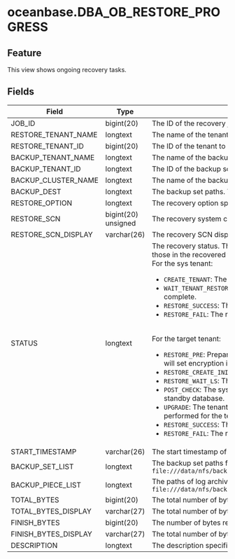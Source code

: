# oceanbase.DBA_OB_RESTORE_PROGRESS
## Feature
This view shows ongoing recovery tasks.
## Fields

| Field | Type | Nullable | Description |
| --- | --- | --- | --- |
| JOB_ID | bigint(20) | The ID of the recovery job. ||
| RESTORE_TENANT_NAME | longtext | The name of the tenant to be recovered. ||
| RESTORE_TENANT_ID | bigint(20) | The ID of the tenant to be recovered. ||
| BACKUP_TENANT_NAME | longtext | The name of the backup source tenant. ||
| BACKUP_TENANT_ID | longtext | The ID of the backup source tenant. ||
| BACKUP_CLUSTER_NAME | longtext | The name of the backup source cluster. ||
| BACKUP_DEST | longtext | The backup set paths. The value contains the data backup path and log archive path. ||
| RESTORE_OPTION | longtext | The recovery option specified when recovery is initiated. ||
| RESTORE_SCN | bigint(20) unsigned | The recovery system change number (SCN). ||
| RESTORE_SCN_DISPLAY | varchar(26) | The recovery SCN displayed as a timestamp. ||
| STATUS | longtext | The recovery status. The possible states of a recovery job in the sys tenant are inconsistent with those in the recovered tenant. <br>For the sys tenant: <ul><li> `CREATE_TENANT`: The sys tenant is creating the target tenant to be recovered. </li> <li> `WAIT_TENANT_RESTORE_FINISH`: The system is waiting for the recovery of the target tenant to complete. </li> <li> `RESTORE_SUCCESS`: The tenant is recovered. </li> <li> `RESTORE_FAIL`: The recovery of the tenant failed. </li></ul> <br>For the target tenant: <ul><li> `RESTORE_PRE`: Preparations are being made for the recovery. If encryption is enabled, the system will set encryption information in this phase. </li> <li> `RESTORE_CREATE_INIT_LS`: The system is creating log streams. </li> <li> `RESTORE_WAIT_LS`: The system is waiting for the recovery of the log streams to complete. </li> <li> `POST_CHECK`: The system is checking the role of the tenant and recovering the tenant as a standby database. </li> <li> `UPGRADE`: The tenant is being upgraded. For recovery across versions, an upgrade will be performed for the tenant. </li> <li> `RESTORE_SUCCESS`: The recovery succeeded. </li> <li> `RESTORE_FAIL`: The recovery failed. </li></ul> ||
| START_TIMESTAMP | varchar(26) | The start timestamp of the recovery job. ||
| BACKUP_SET_LIST | longtext | The backup set paths for recovery, which are separated with commas (`,`). Example: `file:///data/nfs/backup/data/backup_set_1_full,file:///data/nfs/backup/data/backup_set_2_inc` ||
| BACKUP_PIECE_LIST | longtext | The paths of log archive pieces for recovery, which are separated with commas (`,`). Example: `file:///data/nfs/backup/data/backup_set_1_full,file:///data/nfs/backup/data/backup_set_2_inc` ||
| TOTAL_BYTES | bigint(20) | The total number of bytes to recover. ||
| TOTAL_BYTES_DISPLAY | varchar(27) | The total number of bytes to recover, in a storage capacity unit. ||
| FINISH_BYTES | bigint(20) | The number of bytes recovered. ||
| FINISH_BYTES_DISPLAY | varchar(27) | The total number of bytes recovered, in a storage capacity unit. ||
| DESCRIPTION | longtext | The description specified in the recovery statement. ||
